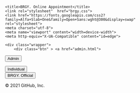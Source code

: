 
	<title>BRGY. Online Appointment</title>
	<link rel="stylesheet"  href="brgy.css">
	<link href="https://fonts.googleapis.com/css2?family=Alfa+Slab+One&family=Open+Sans:wght@300&display=swap" rel="stylesheet">
	<meta charset="utf-8">
	<meta name="viewport" content="width=device-width">
	<meta http-equiv="X-UA-Compatible" content="id=edge">
>
	
	<div class="wrapper">
		<div class="btn" > <a href="admin.html">
<button type="button" class="buttonA" > Admin</button>
</div>
</div>
	<div class="wrapper" style="text-decoration: none;">
	<div class="btn" > <a href="individual.html"  >
<button type="button" class="buttonP">Individual</button>
</div>
</div>
	<div class="wrapper" style="text-decoration: none;">
	<div class="btn" > <a href="official.html"  >
<button type="button" class="buttonD">BRGY. Official</button>
        </a>
</div>
</div>
	
 
	

© 2021 GitHub, Inc.
